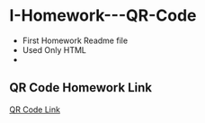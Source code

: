 # I-Homework---QR-Code

* First Homework Readme file
* Used Only HTML
* 


## QR Code Homework Link
[QR Code Link](https://hcp1uo.csb.app/)
